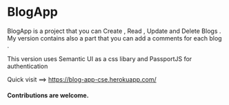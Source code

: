 # BlogApp

BlogApp is a project that you can Create , Read , Update and Delete Blogs . My version contains also a part that you can add a comments for each blog . 

This version uses Semantic UI as a css libary and PassportJS for authentication 

Quick visit ==> https://blog-app-cse.herokuapp.com/

#### Contributions are welcome.






